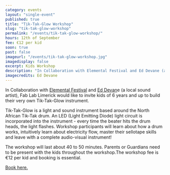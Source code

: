 ```yaml
---
category: events
layout: "single-event"
published: true
title: "Tik-Tak-Glow Workshop"
slug: "tik-tak-glow-workshop"
permalink: "/events/tik-tak-glow-workshop/"
hours: 12th of September
fee: €12 per kid
soon: true
past: false
imageurl: "/events/tik-tak-glow-workshop.jpg"
imagedisplay: false
excerpt: Kids Workshop
description: "In Collaboration with Elemental Festival and Ed Devane (a local sound artist), Fab Lab Limerick would like to invite kids of 6 years and up to build their very own Tik-Tak-Glow instrument. "
imagecredits: Ed Devane
---
```


In Collaboration with [Elemental Festival](http://www.elementalfestival.com/) and [Ed Devan](http://www.eddevane.com/)e (a local sound artist), Fab Lab Limerick would like to invite kids of 6 years and up to build their very own Tik-Tak-Glow instrument. 

Tik-Tak-Glow is a light and sound instrument based around the North African Tik-Tak drum. An LED (Light Emitting Diode) light circuit is incorporated into the instrument - every time the beater hits the drum heads, the light flashes. Workshop participants will learn about how a drum works, intuitively learn about electricity flow, master their sellotape skills and leave with a complete audio-visual instrument!

The workshop will last about 40 to 50 minutes. Parents or Guardians need to be present with the kids throughout the workshop.The workshop fee is €12 per kid and booking is essential.

[Book here.](http://fablablimerick.ticketleap.com/tik-tak-glow-workshop/)
